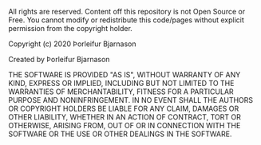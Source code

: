 All rights are reserved. Content off this repository is not Open Source or Free. 
You cannot modify or redistribute this code/pages without explicit permission from the copyright holder.

Copyright (c) 2020 Þorleifur Bjarnason

Created by Þorleifur Bjarnason

THE SOFTWARE IS PROVIDED "AS IS", WITHOUT WARRANTY OF ANY KIND, EXPRESS OR
IMPLIED, INCLUDING BUT NOT LIMITED TO THE WARRANTIES OF MERCHANTABILITY,
FITNESS FOR A PARTICULAR PURPOSE AND NONINFRINGEMENT. IN NO EVENT SHALL THE
AUTHORS OR COPYRIGHT HOLDERS BE LIABLE FOR ANY CLAIM, DAMAGES OR OTHER
LIABILITY, WHETHER IN AN ACTION OF CONTRACT, TORT OR OTHERWISE, ARISING FROM,
OUT OF OR IN CONNECTION WITH THE SOFTWARE OR THE USE OR OTHER DEALINGS IN
THE SOFTWARE.
